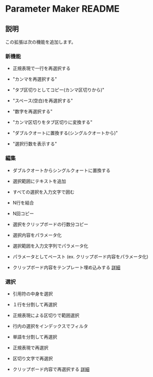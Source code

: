 # Parameter Maker README

## 説明

この拡張は次の機能を追加します。

### 新機能

* 正規表現で一行を再選択する

 * "カンマを再選択する"
 * "タブ区切りとしてコピー(カンマ区切りから)"
 * "スペース(空白)を再選択する"
 * "数字を再選択する"
 * "カンマ区切りをタブ区切りに変換する"
 * "ダブルクオートに置換する(シングルクオートから)"
 * "選択行数を表示する"

### 編集

* ダブルクオートからシングルクォートに置換する

* 選択範囲にテキストを追加
* すべての選択を入力文字で囲む
* N行を結合
* N回コピー
* 選択をクリップボードの行数分コピー

* 選択内容をパラメータ化
* 選択範囲を入力文字列でパラメータ化
* パラメータとしてペースト (ex. クリップボード内容をパラメータ化)

* クリップボード内容をテンプレート埋め込みする
[詳細](FUNCTION.ja.md#クリップボード内容をテンプレート埋め込み)

### 選択
* 引用符の中身を選択
* １行を分割して再選択
* 正規表現による区切りで範囲選択
* 行内の選択をインデックスでフィルタ

* 単語を分割して再選択
* 正規表現で再選択
* 区切り文字で再選択

* クリップボード内容で再選択する
[詳細](FUNCTION.ja.md#クリップボード内容で再選択)

